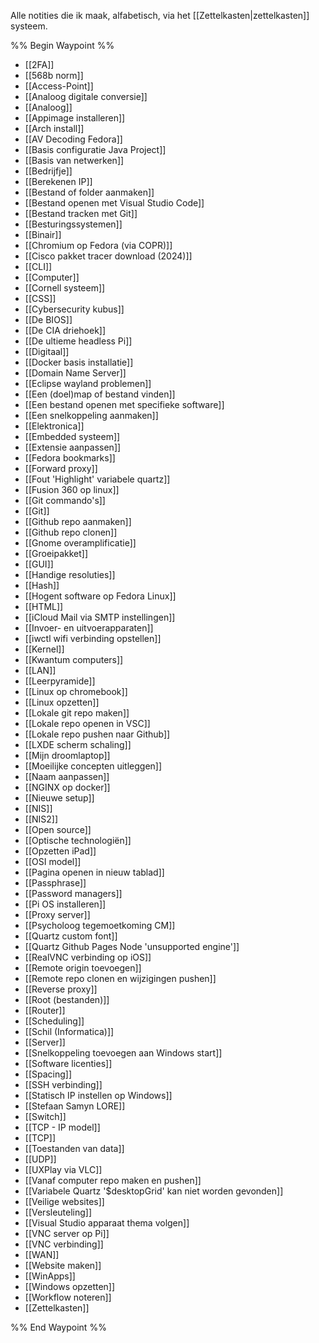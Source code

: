 Alle notities die ik maak, alfabetisch, via het [[Zettelkasten|zettelkasten]] systeem.

%% Begin Waypoint %%
- [[2FA]]
- [[568b norm]]
- [[Access-Point]]
- [[Analoog digitale conversie]]
- [[Analoog]]
- [[Appimage installeren]]
- [[Arch install]]
- [[AV Decoding Fedora]]
- [[Basis configuratie Java Project]]
- [[Basis van netwerken]]
- [[Bedrijfje]]
- [[Berekenen IP]]
- [[Bestand of folder aanmaken]]
- [[Bestand openen met Visual Studio Code]]
- [[Bestand tracken met Git]]
- [[Besturingssystemen]]
- [[Binair]]
- [[Chromium op Fedora (via COPR)]]
- [[Cisco pakket tracer download (2024)]]
- [[CLI]]
- [[Computer]]
- [[Cornell systeem]]
- [[CSS]]
- [[Cybersecurity kubus]]
- [[De BIOS]]
- [[De CIA driehoek]]
- [[De ultieme headless Pi]]
- [[Digitaal]]
- [[Docker basis installatie]]
- [[Domain Name Server]]
- [[Eclipse wayland problemen]]
- [[Een (doel)map of bestand vinden]]
- [[Een bestand openen met specifieke software]]
- [[Een snelkoppeling aanmaken]]
- [[Elektronica]]
- [[Embedded systeem]]
- [[Extensie aanpassen]]
- [[Fedora bookmarks]]
- [[Forward proxy]]
- [[Fout 'Highlight' variabele quartz]]
- [[Fusion 360 op linux]]
- [[Git commando's]]
- [[Git]]
- [[Github repo aanmaken]]
- [[Github repo clonen]]
- [[Gnome overamplificatie]]
- [[Groeipakket]]
- [[GUI]]
- [[Handige resoluties]]
- [[Hash]]
- [[Hogent software op Fedora Linux]]
- [[HTML]]
- [[iCloud Mail via SMTP instellingen]]
- [[Invoer- en uitvoerapparaten]]
- [[iwctl wifi verbinding opstellen]]
- [[Kernel]]
- [[Kwantum computers]]
- [[LAN]]
- [[Leerpyramide]]
- [[Linux op chromebook]]
- [[Linux opzetten]]
- [[Lokale git repo maken]]
- [[Lokale repo openen in VSC]]
- [[Lokale repo pushen naar Github]]
- [[LXDE scherm schaling]]
- [[Mijn droomlaptop]]
- [[Moeilijke concepten uitleggen]]
- [[Naam aanpassen]]
- [[NGINX op docker]]
- [[Nieuwe setup]]
- [[NIS]]
- [[NIS2]]
- [[Open source]]
- [[Optische technologiën]]
- [[Opzetten iPad]]
- [[OSI model]]
- [[Pagina openen in nieuw tablad]]
- [[Passphrase]]
- [[Password managers]]
- [[Pi OS installeren]]
- [[Proxy server]]
- [[Psycholoog tegemoetkoming CM]]
- [[Quartz custom font]]
- [[Quartz Github Pages Node 'unsupported engine']]
- [[RealVNC verbinding op iOS]]
- [[Remote origin toevoegen]]
- [[Remote repo clonen en wijzigingen pushen]]
- [[Reverse proxy]]
- [[Root (bestanden)]]
- [[Router]]
- [[Scheduling]]
- [[Schil (Informatica)]]
- [[Server]]
- [[Snelkoppeling toevoegen aan Windows start]]
- [[Software licenties]]
- [[Spacing]]
- [[SSH verbinding]]
- [[Statisch IP instellen op Windows]]
- [[Stefaan Samyn LORE]]
- [[Switch]]
- [[TCP - IP model]]
- [[TCP]]
- [[Toestanden van data]]
- [[UDP]]
- [[UXPlay via VLC]]
- [[Vanaf computer repo maken en pushen]]
- [[Variabele Quartz '$desktopGrid' kan niet worden gevonden]]
- [[Veilige websites]]
- [[Versleuteling]]
- [[Visual Studio apparaat thema volgen]]
- [[VNC server op Pi]]
- [[VNC verbinding]]
- [[WAN]]
- [[Website maken]]
- [[WinApps]]
- [[Windows opzetten]]
- [[Workflow noteren]]
- [[Zettelkasten]]

%% End Waypoint %%